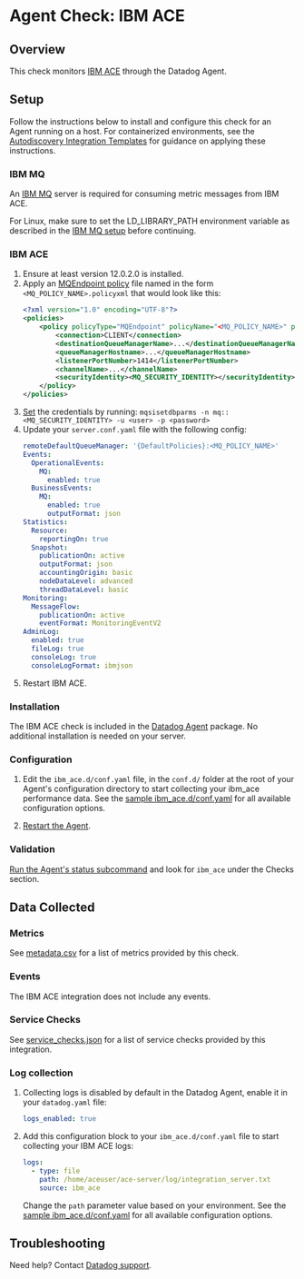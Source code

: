 # Agent Check: IBM ACE

## Overview

This check monitors [IBM ACE][1] through the Datadog Agent.

## Setup

Follow the instructions below to install and configure this check for an Agent running on a host. For containerized environments, see the [Autodiscovery Integration Templates][3] for guidance on applying these instructions.

### IBM MQ

An [IBM MQ][10] server is required for consuming metric messages from IBM ACE.

<div class="alert alert-warning">
For Linux, make sure to set the LD_LIBRARY_PATH environment variable as described in the <a href="https://docs.datadoghq.com/integrations/ibm_mq/">IBM MQ setup</a> before continuing.
</div>

### IBM ACE

1. Ensure at least version 12.0.2.0 is installed.
2. Apply an [MQEndpoint policy][11] file named in the form `<MQ_POLICY_NAME>.policyxml` that would look like this:
    ```xml
    <?xml version="1.0" encoding="UTF-8"?>
    <policies>
        <policy policyType="MQEndpoint" policyName="<MQ_POLICY_NAME>" policyTemplate="MQEndpoint">
            <connection>CLIENT</connection>
            <destinationQueueManagerName>...</destinationQueueManagerName>
            <queueManagerHostname>...</queueManagerHostname>
            <listenerPortNumber>1414</listenerPortNumber>
            <channelName>...</channelName>
            <securityIdentity><MQ_SECURITY_IDENTITY></securityIdentity>
        </policy>
    </policies>
    ```
3. [Set][12] the credentials by running: `mqsisetdbparms -n mq::<MQ_SECURITY_IDENTITY> -u <user> -p <password>`
4. Update your `server.conf.yaml` file with the following config:
    ```yaml
    remoteDefaultQueueManager: '{DefaultPolicies}:<MQ_POLICY_NAME>'
    Events:
      OperationalEvents:
        MQ:
          enabled: true
      BusinessEvents:
        MQ:
          enabled: true
          outputFormat: json
    Statistics:
      Resource:
        reportingOn: true
      Snapshot:
        publicationOn: active
        outputFormat: json
        accountingOrigin: basic
        nodeDataLevel: advanced
        threadDataLevel: basic
    Monitoring:
      MessageFlow:
        publicationOn: active
        eventFormat: MonitoringEventV2
    AdminLog:
      enabled: true
      fileLog: true
      consoleLog: true
      consoleLogFormat: ibmjson
    ```
5. Restart IBM ACE.

### Installation

The IBM ACE check is included in the [Datadog Agent][2] package.
No additional installation is needed on your server.

### Configuration

1. Edit the `ibm_ace.d/conf.yaml` file, in the `conf.d/` folder at the root of your Agent's configuration directory to start collecting your ibm_ace performance data. See the [sample ibm_ace.d/conf.yaml][4] for all available configuration options.

2. [Restart the Agent][5].

### Validation

[Run the Agent's status subcommand][6] and look for `ibm_ace` under the Checks section.

## Data Collected

### Metrics

See [metadata.csv][7] for a list of metrics provided by this check.

### Events

The IBM ACE integration does not include any events.

### Service Checks

See [service_checks.json][8] for a list of service checks provided by this integration.

### Log collection

1. Collecting logs is disabled by default in the Datadog Agent, enable it in your `datadog.yaml` file:

    ```yaml
    logs_enabled: true
    ```

2. Add this configuration block to your `ibm_ace.d/conf.yaml` file to start collecting your IBM ACE logs:

    ```yaml
    logs:
      - type: file
        path: /home/aceuser/ace-server/log/integration_server.txt
        source: ibm_ace
    ```

    Change the `path` parameter value based on your environment. See the [sample ibm_ace.d/conf.yaml][4] for all available configuration options.

## Troubleshooting

Need help? Contact [Datadog support][9].


[1]: https://www.ibm.com/docs/en/app-connect/12.0?topic=overview-app-connect-enterprise-introduction
[2]: https://app.datadoghq.com/account/settings#agent
[3]: https://docs.datadoghq.com/agent/kubernetes/integrations/
[4]: https://github.com/DataDog/integrations-core/blob/master/ibm_ace/datadog_checks/ibm_ace/data/conf.yaml.example
[5]: https://docs.datadoghq.com/agent/guide/agent-commands/#start-stop-and-restart-the-agent
[6]: https://docs.datadoghq.com/agent/guide/agent-commands/#agent-status-and-information
[7]: https://github.com/DataDog/integrations-core/blob/master/ibm_ace/metadata.csv
[8]: https://github.com/DataDog/integrations-core/blob/master/ibm_ace/assets/service_checks.json
[9]: https://docs.datadoghq.com/help/
[10]: https://www.ibm.com/products/mq
[11]: https://www.ibm.com/docs/en/app-connect/12.0?topic=properties-mqendpoint-policy
[12]: https://www.ibm.com/docs/en/app-connect/12.0?topic=mq-connecting-secured-queue-manager
